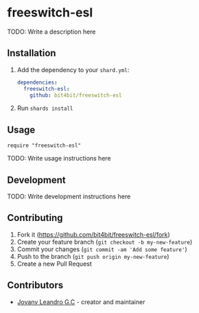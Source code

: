# freeswitch-esl

TODO: Write a description here

## Installation

1. Add the dependency to your `shard.yml`:

   ```yaml
   dependencies:
     freeswitch-esl:
       github: bit4bit/freeswitch-esl
   ```

2. Run `shards install`

## Usage

```crystal
require "freeswitch-esl"
```

TODO: Write usage instructions here

## Development

TODO: Write development instructions here

## Contributing

1. Fork it (<https://github.com/bit4bit/freeswitch-esl/fork>)
2. Create your feature branch (`git checkout -b my-new-feature`)
3. Commit your changes (`git commit -am 'Add some feature'`)
4. Push to the branch (`git push origin my-new-feature`)
5. Create a new Pull Request

## Contributors

- [Jovany Leandro G.C](https://github.com/bit4bit) - creator and maintainer
